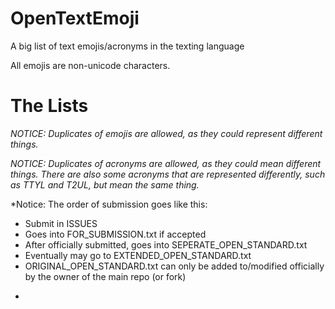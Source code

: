 # OpenTextEmoji
A big list of text emojis/acronyms in the texting language

All emojis are non-unicode characters.

# The Lists

*NOTICE: Duplicates of emojis are allowed, as they could represent different things.*

*NOTICE: Duplicates of acronyms are allowed, as they could mean different things. There are also some acronyms that are represented differently, such as TTYL and T2UL, but mean the same thing.*

*Notice: The order of submission goes like this:
- Submit in ISSUES
- Goes into FOR_SUBMISSION.txt if accepted
- After officially submitted, goes into SEPERATE_OPEN_STANDARD.txt
- Eventually may go to EXTENDED_OPEN_STANDARD.txt
- ORIGINAL_OPEN_STANDARD.txt can only be added to/modified officially by the owner of the main repo (or fork)
*
